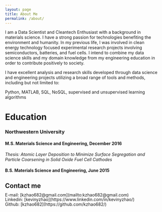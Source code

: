 ```yaml
---
layout: page
title: About Me
permalink: /about/
---
```


I am a Data Scientist and Cleantech Enthusiast with a background in materials science. I have a strong passion for technologies benefiting the environment and humanity. In my previous life, I was involved in clean energy technology focused experimental research projects involving semiconductors, batteries, and fuel cells. I intend to combine my data science skills and my domain knowledge from my engineering education in order to contribute positively to society.

I have excellent analysis and research skills developed through data science and engineering projects utilizing a broad range of tools and methods, including but not limited to:

Python, MATLAB, SQL, NoSQL, supervised and unsupervised learning algorithms

# Education

### Northwestern University

#### M.S. Materials Science and Engineering, December 2016

*Thesis: Atomic Layer Deposition to Minimize Surface Segregation and Particle Coarsening in Solid Oxide Fuel Cell Cathodes*

#### B.S. Materials Science and Engineering, June 2015

## Contact me

<p style="line-height: 0.1;">
	E-mail: [kzhao682@gmail.com](mailto:kzhao682@gmail.com)
</p>
<p style="line-height: 0.1;">
	Linkedin: [kevinyzhao](https://www.linkedin.com/in/kevinyzhao/)
</p>
<p style="line-height: 0.1;">
	Github: [kzhao682](https://github.com/kzhao682/)
</p>